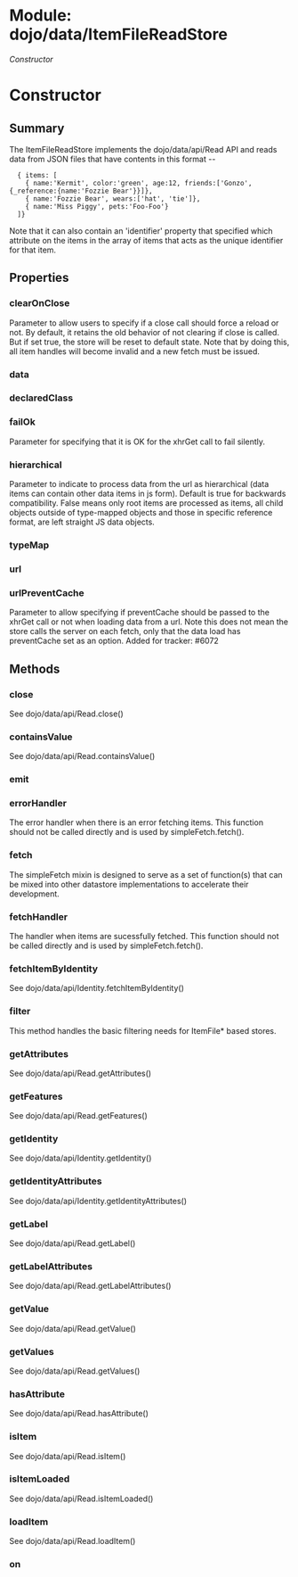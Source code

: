 # Module: dojo/data/ItemFileReadStore

*Constructor*

# Constructor

## Summary

The ItemFileReadStore implements the dojo/data/api/Read API and reads
data from JSON files that have contents in this format --

      { items: [
        { name:'Kermit', color:'green', age:12, friends:['Gonzo', {_reference:{name:'Fozzie Bear'}}]},
        { name:'Fozzie Bear', wears:['hat', 'tie']},
        { name:'Miss Piggy', pets:'Foo-Foo'}
      ]}

Note that it can also contain an 'identifier' property that specified which attribute on the items
in the array of items that acts as the unique identifier for that item.
## Properties

### clearOnClose
Parameter to allow users to specify if a close call should force a reload or not.
By default, it retains the old behavior of not clearing if close is called.  But
if set true, the store will be reset to default state.  Note that by doing this,
all item handles will become invalid and a new fetch must be issued.

### data


### declaredClass


### failOk
Parameter for specifying that it is OK for the xhrGet call to fail silently.

### hierarchical
Parameter to indicate to process data from the url as hierarchical
(data items can contain other data items in js form).  Default is true
for backwards compatibility.  False means only root items are processed
as items, all child objects outside of type-mapped objects and those in
specific reference format, are left straight JS data objects.

### typeMap


### url


### urlPreventCache
Parameter to allow specifying if preventCache should be passed to the xhrGet call or not when loading data from a url.
Note this does not mean the store calls the server on each fetch, only that the data load has preventCache set as an option.
Added for tracker: #6072

## Methods

### close
See dojo/data/api/Read.close()

### containsValue
See dojo/data/api/Read.containsValue()

### emit


### errorHandler
The error handler when there is an error fetching items.  This function should not be called
directly and is used by simpleFetch.fetch().

### fetch
The simpleFetch mixin is designed to serve as a set of function(s) that can
be mixed into other datastore implementations to accelerate their development.

### fetchHandler
The handler when items are sucessfully fetched.  This function should not be called directly
and is used by simpleFetch.fetch().

### fetchItemByIdentity
See dojo/data/api/Identity.fetchItemByIdentity()

### filter
This method handles the basic filtering needs for ItemFile* based stores.

### getAttributes
See dojo/data/api/Read.getAttributes()

### getFeatures
See dojo/data/api/Read.getFeatures()

### getIdentity
See dojo/data/api/Identity.getIdentity()

### getIdentityAttributes
See dojo/data/api/Identity.getIdentityAttributes()

### getLabel
See dojo/data/api/Read.getLabel()

### getLabelAttributes
See dojo/data/api/Read.getLabelAttributes()

### getValue
See dojo/data/api/Read.getValue()

### getValues
See dojo/data/api/Read.getValues()

### hasAttribute
See dojo/data/api/Read.hasAttribute()

### isItem
See dojo/data/api/Read.isItem()

### isItemLoaded
See dojo/data/api/Read.isItemLoaded()

### loadItem
See dojo/data/api/Read.loadItem()

### on


